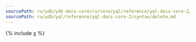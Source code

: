 ```yaml
---
sourcePath: ru/ydb/ydb-docs-core/ru/core/yql/reference/yql-docs-core-2/syntax/delete.md
sourcePath: ru/ydb/yql/reference/yql-docs-core-2/syntax/delete.md
---
```


{% include [x](_includes/delete.md) %}

